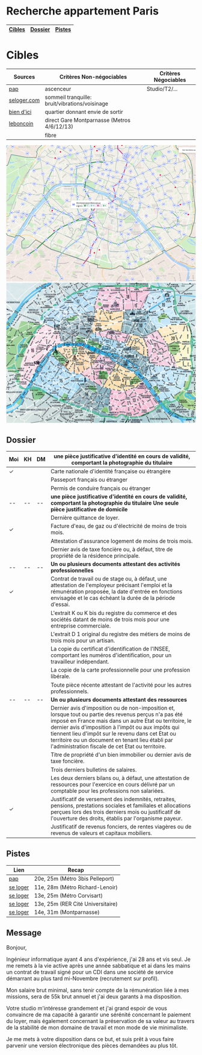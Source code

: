 # Recherche appartement Paris

| [Cibles](#cibles) | [Dossier](#dossier) | [Pistes](#pistes) |
|-------------------|---------------------|-------------------|

# Cibles

| Sources                                                                                                                                                                                                                                                                                                                                                                                                                                                                                                                                                                                                                 | Critères Non-négociables                       | Critères Négociables |
| ---------                                                                                                                                                                                                                                                                                                                                                                                                                                                                                                                                                                                                               | -----------------                              | ---------------      |
| [pap](https://www.pap.fr/annonce/locations-appartement-ascenseur-vide-paris-75-g439-studio-jusqu-a-900-euros)                                                                                                                                                                                                                                                                                                                                                                                                                                                                                                           | ascenceur                                      | Studio/T2/...        |
| [seloger.com](https://www.seloger.com/map.htm?types=1&projects=1&enterprise=0&lift=1&furnished=0&kitchen=9&price=450%2F900&rooms=1&places=%5B%7Bci%3A750056%7D%7C%7Bci%3A750101%7D%7C%7Bci%3A750102%7D%7C%7Bci%3A750103%7D%7C%7Bci%3A750104%7D%7C%7Bci%3A750105%7D%7C%7Bci%3A750106%7D%7C%7Bci%3A750107%7D%7C%7Bci%3A750108%7D%7C%7Bci%3A750109%7D%7C%7Bci%3A750110%7D%7C%7Bci%3A750111%7D%7C%7Bci%3A750112%7D%7C%7Bci%3A750113%7D%7C%7Bci%3A750114%7D%7C%7Bci%3A750115%7D%7C%7Bci%3A750116%7D%7C%7Bci%3A750117%7D%7C%7Bci%3A750118%7D%7C%7Bci%3A750119%7D%7C%7Bci%3A750120%7D%5D&mandatorycommodities=1&qsVersion=1.0) | sommeil tranquille: bruit/vibrations/voisinage |                      |
| [bien d'ici](https://www.bienici.com/recherche/location/paris-75000/2-pieces-et-plus?prix-max=900&chambres-min=1 )                                                                                                                                                                                                                                                                                                                                                                                                                                                                                                      | quartier donnant envie de sortir               |                      |
| [leboncoin](https://www.leboncoin.fr/recherche/?category=10&locations=Paris__48.85790400439862_2.358842071208555_10000_5000&real_estate_type=2&furnished=2&price=400-900&rooms=min-2)                                                                                                                                                                                                                                                                                                                                                                                                                                               | direct Gare Montparnasse (Metros 4/6/12/13)    |                      |
|                                                                                                                                                                                                                                                                                                                                                                                                                                                                                                                                                                                                                         | fibre                                          |                      |

![](metro-montparnarsse.png)
![](arrondissements.jpg)

## Dossier

| Moi   | KH           | DM         | une pièce justificative d'identité en cours de validité, comportant la photographie du titulaire                                                                                                                                                                                                                                                                                       |
| ----- | ------------ | ---------- | --------------------------------------------------------------------------------------------------                                                                                                                                                                                                                                                                                     |
| ✓     |              |            | Carte nationale d'identité française ou étrangère                                                                                                                                                                                                                                                                                                                                      |
|       |              |            | Passeport français ou étranger                                                                                                                                                                                                                                                                                                                                                         |
|       |              |            | Permis de conduire français ou étranger                                                                                                                                                                                                                                                                                                                                                |
| --    | --           | --         | **une pièce justificative d'identité en cours de validité, comportant la photographie du titulaire Une seule pièce justificative de domicile**                                                                                                                                                                                                                                         |
|       |              |            | Dernière quittance de loyer.                                                                                                                                                                                                                                                                                                                                                           |
| ✓     |              |            | Facture d'eau, de gaz ou d'électricité de moins de trois mois.                                                                                                                                                                                                                                                                                                                         |
|       |              |            | Attestation d'assurance logement de moins de trois mois.                                                                                                                                                                                                                                                                                                                               |
|       |              |            | Dernier avis de taxe foncière ou, à défaut, titre de propriété de la résidence principale.                                                                                                                                                                                                                                                                                             |
| --    | --           | --         | **Un ou plusieurs documents attestant des activités professionnelles**                                                                                                                                                                                                                                                                                                                 |
| ✓     |              |            | Contrat de travail ou de stage ou, à défaut, une attestation de l'employeur précisant l'emploi et la rémunération proposée, la date d'entrée en fonctions envisagée et le cas échéant la durée de la période d'essai.                                                                                                                                                                  |
|       |              |            | L'extrait K ou K bis du registre du commerce et des sociétés datant de moins de trois mois pour une entreprise commerciale.                                                                                                                                                                                                                                                            |
|       |              |            | L'extrait D 1 original du registre des métiers de moins de trois mois pour un artisan.                                                                                                                                                                                                                                                                                                 |
|       |              |            | La copie du certificat d'identification de l'INSEE, comportant les numéros d'identification, pour un travailleur indépendant.                                                                                                                                                                                                                                                          |
|       |              |            | La copie de la carte professionnelle pour une profession libérale.                                                                                                                                                                                                                                                                                                                     |
|       |              |            | Toute pièce récente attestant de l'activité pour les autres professionnels.                                                                                                                                                                                                                                                                                                            |
| --    | --           | --         | **Un ou plusieurs documents attestant des ressources**                                                                                                                                                                                                                                                                                                                                 |
|       |              |            | Dernier avis d'imposition ou de non-imposition et, lorsque tout ou partie des revenus perçus n'a pas été imposé en France mais dans un autre Etat ou territoire, le dernier avis d'imposition à l'impôt ou aux impôts qui tiennent lieu d'impôt sur le revenu dans cet Etat ou territoire ou un document en tenant lieu établi par l'administration fiscale de cet Etat ou territoire. |
|       |              |            | Titre de propriété d'un bien immobilier ou dernier avis de taxe foncière.                                                                                                                                                                                                                                                                                                              |
|       |              |            | Trois derniers bulletins de salaires.                                                                                                                                                                                                                                                                                                                                                  |
|       |              |            | Les deux derniers bilans ou, à défaut, une attestation de ressources pour l'exercice en cours délivré par un comptable pour les professions non salariées.                                                                                                                                                                                                                             |
| ✓     |              |            | Justificatif de versement des indemnités, retraites, pensions, prestations sociales et familiales et allocations perçues lors des trois derniers mois ou justificatif de l'ouverture des droits, établis par l'organisme payeur.                                                                                                                                                       |
|       |              |            | Justificatif de revenus fonciers, de rentes viagères ou de revenus de valeurs et capitaux mobiliers.                                                                                                                                                                                                                                                                                   |

## Pistes
|Lien|Recap|
|----|-----|
|[pap](https://www.pap.fr/annonces/appartement-paris-r192210534)|20e, 25m (Métro 3bis Pelleport)|
|[se loger](https://www.seloger.com/annonces/locations/appartement/paris-11eme-75/republique-saint-ambroise/163490135.htm?types=1&projects=1&enterprise=0&lift=1&furnished=0&kitchen=9&price=450%2F900&rooms=1&places=%5B%7Bci%3A750056%7D%7C%7Bci%3A750101%7D%7C%7Bci%3A750102%7D%7C%7Bci%3A750103%7D%7C%7Bci%3A750104%7D%7C%7Bci%3A750105%7D%7C%7Bci%3A750106%7D%7C%7Bci%3A750107%7D%7C%7Bci%3A750108%7D%7C%7Bci%3A750109%7D%7C%7Bci%3A750110%7D%7C%7Bci%3A750111%7D%7C%7Bci%3A750112%7D%7C%7Bci%3A750113%7D%7C%7Bci%3A750114%7D%7C%7Bci%3A750115%7D%7C%7Bci%3A750116%7D%7C%7Bci%3A750117%7D%7C%7Bci%3A750118%7D%7C%7Bci%3A750119%7D%7C%7Bci%3A750120%7D%5D&mandatorycommodities=1&qsVersion=1.0&BD=Carto_Detail_Cartouche&ref=map)|11e, 28m (Métro Richard-Lenoir)|
|[se loger](https://www.seloger.com/annonces/locations/appartement/paris-13eme-75/buttes-aux-cailles-glaciere/164412149.htm?types=1&projects=1&enterprise=0&lift=1&furnished=0&kitchen=9&price=450%2F900&rooms=1&places=%5B%7Bci%3A750056%7D%7C%7Bci%3A750101%7D%7C%7Bci%3A750102%7D%7C%7Bci%3A750103%7D%7C%7Bci%3A750104%7D%7C%7Bci%3A750105%7D%7C%7Bci%3A750106%7D%7C%7Bci%3A750107%7D%7C%7Bci%3A750108%7D%7C%7Bci%3A750109%7D%7C%7Bci%3A750110%7D%7C%7Bci%3A750111%7D%7C%7Bci%3A750112%7D%7C%7Bci%3A750113%7D%7C%7Bci%3A750114%7D%7C%7Bci%3A750115%7D%7C%7Bci%3A750116%7D%7C%7Bci%3A750117%7D%7C%7Bci%3A750118%7D%7C%7Bci%3A750119%7D%7C%7Bci%3A750120%7D%5D&mandatorycommodities=1&qsVersion=1.0&BD=Carto_Detail_Cartouche&ref=map)|13e, 25m (Métro Corvisart)|
|[se loger](https://www.seloger.com/annonces/locations/appartement/paris-13eme-75/bievres-sud-tolbiac/164035397.htm?types=1&projects=1&enterprise=0&lift=1&furnished=0&kitchen=9&price=450%2F900&rooms=1&places=%5B%7Bci%3A750056%7D%7C%7Bci%3A750101%7D%7C%7Bci%3A750102%7D%7C%7Bci%3A750103%7D%7C%7Bci%3A750104%7D%7C%7Bci%3A750105%7D%7C%7Bci%3A750106%7D%7C%7Bci%3A750107%7D%7C%7Bci%3A750108%7D%7C%7Bci%3A750109%7D%7C%7Bci%3A750110%7D%7C%7Bci%3A750111%7D%7C%7Bci%3A750112%7D%7C%7Bci%3A750113%7D%7C%7Bci%3A750114%7D%7C%7Bci%3A750115%7D%7C%7Bci%3A750116%7D%7C%7Bci%3A750117%7D%7C%7Bci%3A750118%7D%7C%7Bci%3A750119%7D%7C%7Bci%3A750120%7D%5D&mandatorycommodities=1&qsVersion=1.0&BD=Carto_Detail_Cartouche&ref=map)|13e, 25m (RER Cité Universitaire)|
|[se loger](https://www.seloger.com/annonces/locations/appartement/paris-14eme-75/raspail-montparnasse/164328781.htm?types=1&projects=1&enterprise=0&lift=1&furnished=0&kitchen=9&price=450%2F900&rooms=1&places=%5B%7Bci%3A750056%7D%7C%7Bci%3A750101%7D%7C%7Bci%3A750102%7D%7C%7Bci%3A750103%7D%7C%7Bci%3A750104%7D%7C%7Bci%3A750105%7D%7C%7Bci%3A750106%7D%7C%7Bci%3A750107%7D%7C%7Bci%3A750108%7D%7C%7Bci%3A750109%7D%7C%7Bci%3A750110%7D%7C%7Bci%3A750111%7D%7C%7Bci%3A750112%7D%7C%7Bci%3A750113%7D%7C%7Bci%3A750114%7D%7C%7Bci%3A750115%7D%7C%7Bci%3A750116%7D%7C%7Bci%3A750117%7D%7C%7Bci%3A750118%7D%7C%7Bci%3A750119%7D%7C%7Bci%3A750120%7D%5D&mandatorycommodities=1&qsVersion=1.0&BD=Carto_Detail_Cartouche&ref=map)|14e, 31m (Montparnasse)|

## Message
Bonjour,

Ingénieur informatique ayant 4 ans d'expérience,  j'ai 28 ans et vis seul. Je me remets à la vie active après une année sabbatique et ai dans les mains un contrat de travail signé pour un CDI dans une société de service démarrant au plus tard mi-Novembre (recrutement  sur profil).

Mon salaire brut minimal, sans tenir compte de la rémunération liée à mes missions, sera de 55k brut annuel et j'ai deux garants à ma disposition.

Votre studio m'intéresse grandement et j'ai grand espoir de vous convaincre de ma capacité à garantir une sérénité concernant le paiement du loyer, mais également concernant la préservation de sa valeur au travers de la stabilité de mon domaine de travail et mon mode de vie minimaliste.

Je me mets à votre disposition dans ce but, et suis prêt à vous faire parvenir une version électronique des pièces demandées au plus tôt.
